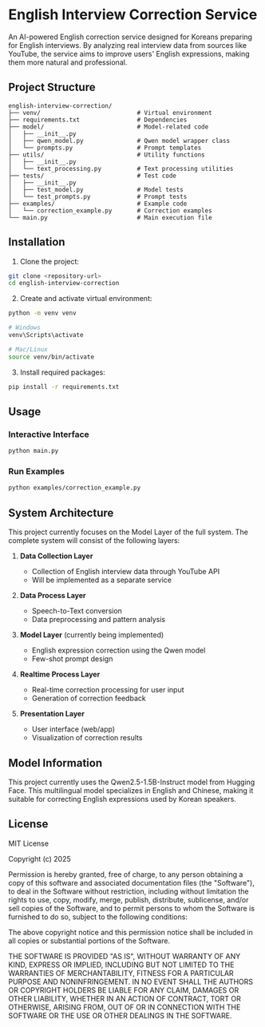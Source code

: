 # English Interview Correction Service

An AI-powered English correction service designed for Koreans preparing for English interviews. By analyzing real interview data from sources like YouTube, the service aims to improve users' English expressions, making them more natural and professional.

## Project Structure

```
english-interview-correction/
├── venv/                           # Virtual environment
├── requirements.txt                # Dependencies
├── model/                          # Model-related code
│   ├── __init__.py
│   ├── qwen_model.py               # Qwen model wrapper class
│   └── prompts.py                  # Prompt templates
├── utils/                          # Utility functions
│   ├── __init__.py
│   └── text_processing.py          # Text processing utilities
├── tests/                          # Test code
│   ├── __init__.py
│   ├── test_model.py               # Model tests
│   └── test_prompts.py             # Prompt tests
├── examples/                       # Example code
│   └── correction_example.py       # Correction examples
└── main.py                         # Main execution file
```

## Installation

1. Clone the project:
```bash
git clone <repository-url>
cd english-interview-correction
```

2. Create and activate virtual environment:
```bash
python -m venv venv

# Windows
venv\Scripts\activate

# Mac/Linux
source venv/bin/activate
```

3. Install required packages:
```bash
pip install -r requirements.txt
```

## Usage

### Interactive Interface

```bash
python main.py
```

### Run Examples

```bash
python examples/correction_example.py
```

## System Architecture

This project currently focuses on the Model Layer of the full system. The complete system will consist of the following layers:

1. **Data Collection Layer**
   - Collection of English interview data through YouTube API
   - Will be implemented as a separate service

2. **Data Process Layer**
   - Speech-to-Text conversion
   - Data preprocessing and pattern analysis

3. **Model Layer** (currently being implemented)
   - English expression correction using the Qwen model
   - Few-shot prompt design

4. **Realtime Process Layer**
   - Real-time correction processing for user input
   - Generation of correction feedback

5. **Presentation Layer**
   - User interface (web/app)
   - Visualization of correction results

## Model Information

This project currently uses the Qwen2.5-1.5B-Instruct model from Hugging Face. This multilingual model specializes in English and Chinese, making it suitable for correcting English expressions used by Korean speakers.

## License

MIT License

Copyright (c) 2025

Permission is hereby granted, free of charge, to any person obtaining a copy
of this software and associated documentation files (the "Software"), to deal
in the Software without restriction, including without limitation the rights
to use, copy, modify, merge, publish, distribute, sublicense, and/or sell
copies of the Software, and to permit persons to whom the Software is
furnished to do so, subject to the following conditions:

The above copyright notice and this permission notice shall be included in all
copies or substantial portions of the Software.

THE SOFTWARE IS PROVIDED "AS IS", WITHOUT WARRANTY OF ANY KIND, EXPRESS OR
IMPLIED, INCLUDING BUT NOT LIMITED TO THE WARRANTIES OF MERCHANTABILITY,
FITNESS FOR A PARTICULAR PURPOSE AND NONINFRINGEMENT. IN NO EVENT SHALL THE
AUTHORS OR COPYRIGHT HOLDERS BE LIABLE FOR ANY CLAIM, DAMAGES OR OTHER
LIABILITY, WHETHER IN AN ACTION OF CONTRACT, TORT OR OTHERWISE, ARISING FROM,
OUT OF OR IN CONNECTION WITH THE SOFTWARE OR THE USE OR OTHER DEALINGS IN THE
SOFTWARE.
